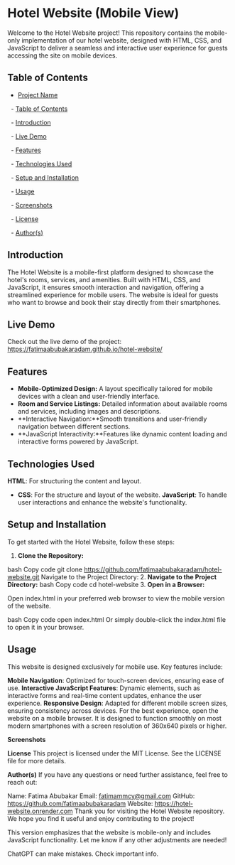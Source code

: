 
 # Hotel Website (Mobile View) 
Welcome to the Hotel Website project! This repository contains the mobile-only implementation of our hotel website, designed with HTML, CSS, and JavaScript to deliver a seamless and interactive user experience for guests accessing the site on mobile devices.

## Table of Contents

- [Project Name](#project-name)

  - [Table of Contents](#table-of-contents)

  - [Introduction](#introduction)

  - [Live Demo](#live-demo)

  - [Features](#features)

  - [Technologies Used](#technologies-used)

  - [Setup and Installation](#setup-and-installation)

  - [Usage](#usage)

  - [Screenshots](#screenshots)

  - [License](#license)

  - [Author(s)](#authors)

## Introduction
The Hotel Website is a mobile-first platform designed to showcase the hotel's rooms, services, and amenities. Built with HTML, CSS, and JavaScript, it ensures smooth interaction and navigation, offering a streamlined experience for mobile users. The website is ideal for guests who want to browse and book their stay directly from their smartphones.

## Live Demo
Check out the live demo of the project:  https://fatimaabubakaradam.github.io/hotel-website/

## Features

- **Mobile-Optimized Design:** A layout specifically tailored for mobile devices with a clean and user-friendly interface.
- **Room and Service Listings:** Detailed information about available rooms and services, including images and descriptions.
- **Interactive Navigation:**Smooth transitions and user-friendly navigation between different sections.
- **JavaScript Interactivity:**Features like dynamic content loading and interactive forms powered by JavaScript.
## Technologies Used

 **HTML**: For structuring the content and layout.
- **CSS**: For the structure and layout of the website.
**JavaScript**: To handle user interactions and enhance the website's functionality.
## Setup and Installation
To get started with the Hotel Website, follow these steps:

1. **Clone the Repository:**

bash
Copy code
git clone https://github.com/fatimaabubakaradam/hotel-website.git
Navigate to the Project Directory:
2. **Navigate to the Project Directory:**
bash
Copy code
cd hotel-website
3. **Open in a Browser:**

Open index.html in your preferred web browser to view the mobile version of the website.

bash
Copy code
open index.html
Or simply double-click the index.html file to open it in your browser.

 ## Usage
This website is designed exclusively for mobile use. Key features include:

**Mobile Navigation**: Optimized for touch-screen devices, ensuring ease of use.
**Interactive JavaScript Features**: Dynamic elements, such as interactive forms and real-time content updates, enhance the user experience.
**Responsive Design**: Adapted for different mobile screen sizes, ensuring consistency across devices.
For the best experience, open the website on a mobile browser. It is designed to function smoothly on most modern smartphones with a screen resolution of 360x640 pixels or higher.

**Screenshots**


**License**
This project is licensed under the MIT License. See the LICENSE file for more details.

**Author(s)**
If you have any questions or need further assistance, feel free to reach out:

Name: Fatima Abubakar
Email: fatimammcy@gmail.com
GitHub: https://github.com/fatimaabubakaradam
Website: https://hotel-website.onrender.com
Thank you for visiting the Hotel Website repository. We hope you find it useful and enjoy contributing to the project!

This version emphasizes that the website is mobile-only and includes JavaScript functionality. Let me know if any other adjustments are needed!











ChatGPT can make mistakes. Check important info.
